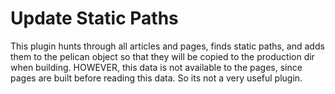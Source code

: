 # Update Static Paths

This plugin hunts through all articles and pages, finds static paths, and adds
them to the pelican object so that they will be copied to the production dir
when building. HOWEVER, this data is not available to the pages, since pages are
built before reading this data. So its not a very useful plugin.

